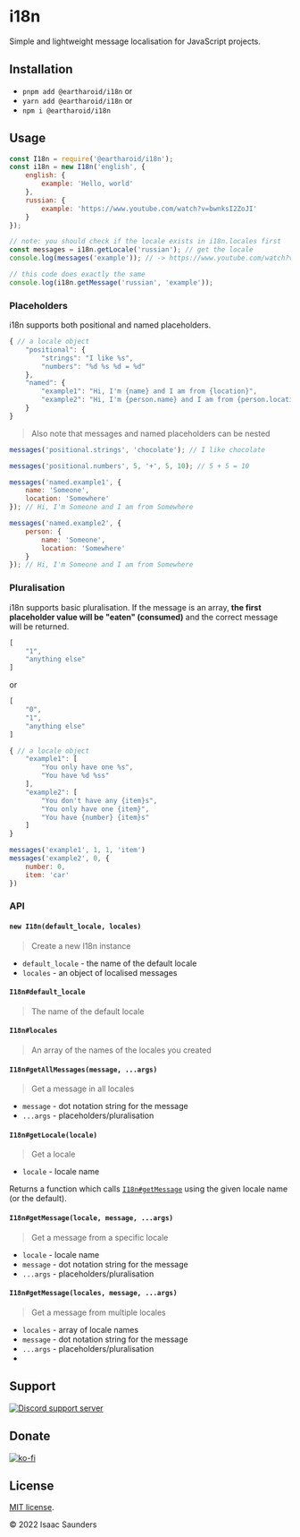 # i18n

Simple and lightweight message localisation for JavaScript projects.

## Installation

- `pnpm add @eartharoid/i18n` or
- `yarn add @eartharoid/i18n` or
- `npm i @eartharoid/i18n`

## Usage

```js
const I18n = require('@eartharoid/i18n');
const i18n = new I18n('english', {
	english: {
		example: 'Hello, world'
	},
	russian: {
		example: 'https://www.youtube.com/watch?v=bwnksI2ZoJI'
	}
});

// note: you should check if the locale exists in i18n.locales first
const messages = i18n.getLocale('russian'); // get the locale
console.log(messages('example')); // -> https://www.youtube.com/watch?v=bwnksI2ZoJI

// this code does exactly the same
console.log(i18n.getMessage('russian', 'example'));
```

### Placeholders

i18n supports both positional and named placeholders.

```js
{ // a locale object
	"positional": {
		"strings": "I like %s", 
		"numbers": "%d %s %d = %d"
	},
	"named": {
		"example1": "Hi, I'm {name} and I am from {location}",
		"example2": "Hi, I'm {person.name} and I am from {person.location}"
	}
}
```

> Also note that messages and named placeholders can be nested

```js
messages('positional.strings', 'chocolate'); // I like chocolate

messages('positional.numbers', 5, '+', 5, 10); // 5 + 5 = 10

messages('named.example1', {
	name: 'Someone',
	location: 'Somewhere'
}); // Hi, I'm Someone and I am from Somewhere

messages('named.example2', {
	person: {
		name: 'Someone',
		location: 'Somewhere'
	}
}); // Hi, I'm Someone and I am from Somewhere
```

### Pluralisation

i18n supports basic pluralisation. If the message is an array, **the first placeholder value will be "eaten" (consumed)** and the correct message will be returned.

```js
[
	"1",
	"anything else"
]
```

or

```js
[
	"0",
	"1",
	"anything else"
]
```

```js
{ // a locale object
	"example1": [
		"You only have one %s",
		"You have %d %ss"
	],
	"example2": [
		"You don't have any {item}s",
		"You only have one {item}",
		"You have {number} {item}s"
	]
}
```

```js
messages('example1', 1, 1, 'item')
messages('example2', 0, {
	number: 0,
	item: 'car'
})
```

### API

#### `new I18n(default_locale, locales)`

> Create a new I18n instance

- `default_locale` - the name of the default locale
- `locales` - an object of localised messages

#### `I18n#default_locale`

> The name of the default locale

#### `I18n#locales`

> An array of the names of the locales you created

#### `I18n#getAllMessages(message, ...args)`

> Get a message in all locales

- `message` - dot notation string for the message
- `...args` - placeholders/pluralisation

#### `I18n#getLocale(locale)`

> Get a locale

- `locale` - locale name

Returns a function which calls [`I18n#getMessage`](#i18ngetmessagelocale-message-args) using the given locale name (or the default).

#### `I18n#getMessage(locale, message, ...args)`

> Get a message from a specific locale

- `locale` - locale name
- `message` - dot notation string for the message
- `...args` - placeholders/pluralisation

#### `I18n#getMessage(locales, message, ...args)`

> Get a message from multiple locales

- `locales` - array of locale names
- `message` - dot notation string for the message
- `...args` - placeholders/pluralisation
- 
## Support

[![Discord support server](https://discordapp.com/api/guilds/451745464480432129/widget.png?style=banner4)](https://lnk.earth/discord)

## Donate

[![ko-fi](https://www.ko-fi.com/img/githubbutton_sm.svg)](https://ko-fi.com/eartharoid)

## License

[MIT license](https://github.com/eartharoid/i18n/blob/master/LICENSE).

© 2022 Isaac Saunders
